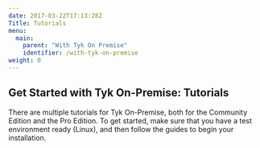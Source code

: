 ```yaml
---
date: 2017-03-22T17:13:28Z
Title: Tutorials
menu:
  main:
    parent: "With Tyk On Premise"
    identifier: /with-tyk-on-premise
weight: 0 
---
```


## Get Started with Tyk On-Premise: Tutorials

There are multiple tutorials for Tyk On-Premise, both for the Community Edition and the Pro Edition. To get started, make sure that you have a test environment ready (Linux), and then follow the guides to begin your installation.
